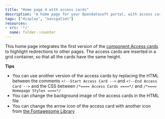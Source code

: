 ```yaml
---
title: "Home page 4 with access cards"
description: "A home page for your Opendatasoft portal, with access cards"
tags: ["display", "navigation"]
resources:
- src: '*/'
  name: folder-:counter
---
```


This home page integrates the first version of the [component Access cards](https://codelibrary.opendatasoft.com/components/access-card/) to highlight redirections to other pages.
The access cards are inserted in a grid container, so that all the cards have the same height.

**Tips**
- You can use another version of the access cards by replacing the HTML between the comments `<!--Start Access Card -->` and `<!--End Access Card -->` and the CSS between `/*==== Access Cards ====*/` and `/*==== Homepage Styles ====*/`
- You can change the background image of the access cards in the HTML file
- You can change the arrow icon of the access card with another icon from [the Fontawesome Library](https://fontawesome.com/v4.7.0/icons/)

